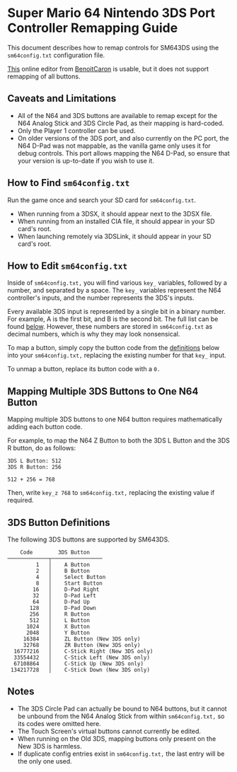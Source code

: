 # Super Mario 64 Nintendo 3DS Port Controller Remapping Guide

This document describes how to remap controls for SM643DS using the `sm64config.txt` configuration file.

[This](https://codepen.io/benoitcaron/full/abNZrbP) online editor from [BenoitCaron](https://github.com/BenoitCaron) is usable, but it does not support remapping of all buttons.

## Caveats and Limitations

- All of the N64 and 3DS buttons are available to remap except for the N64 Analog Stick and 3DS Circle Pad, as their mapping is hard-coded.
- Only the Player 1 controller can be used.
- On older versions of the 3DS port, and also currently on the PC port, the N64 D-Pad was not mappable, as the vanilla game only uses it for debug controls. This port allows mapping the N64 D-Pad, so ensure that your version is up-to-date if you wish to use it.

## How to Find `sm64config.txt`

Run the game once and search your SD card for `sm64config.txt`.
- When running from a 3DSX, it should appear next to the 3DSX file.
- When running from an installed CIA file, it should appear in your SD card's root.
- When launching remotely via 3DSLink, it should appear in your SD card's root.

## How to Edit `sm64config.txt`

Inside of `sm64config.txt,` you will find various `key_` variables, followed by a number, and separated by a space. The `key_` variables represent the N64 controller's inputs, and the number represents the 3DS's inputs.

Every available 3DS input is represented by a single bit in a binary number. For example, A is the first bit, and B is the second bit. The full list can be found [below](#3ds-button-definitions). However, these numbers are stored in `sm64config.txt` as decimal numbers, which is why they may look nonsensical.

To map a button, simply copy the button code from the [definitions](#3ds-button-definitions) below into your `sm64config.txt,` replacing the existing number for that `key_` input.

To unmap a button, replace its button code with a `0.`

## Mapping Multiple 3DS Buttons to One N64 Button

Mapping multiple 3DS buttons to one N64 button requires mathematically adding each button code.

For example, to map the N64 Z Button to both the 3DS L Button and the 3DS R button, do as follows:
```
3DS L Button: 512
3DS R Button: 256

512 + 256 = 768
```

Then, write `key_z 768` to `sm64config.txt,` replacing the existing value if required.

## 3DS Button Definitions
The following 3DS buttons are supported by SM643DS.
```
    Code        3DS Button
─────────────┬────────────────
         1   │    A Button
         2   │    B Button
         4   │    Select Button
         8   │    Start Button
        16   │    D-Pad Right
        32   │    D-Pad Left
        64   │    D-Pad Up
       128   │    D-Pad Down
       256   │    R Button
       512   │    L Button
      1024   │    X Button
      2048   │    Y Button
     16384   │    ZL Button (New 3DS only)
     32768   │    ZR Button (New 3DS only)
  16777216   │    C-Stick Right (New 3DS only)
  33554432   │    C-Stick Left (New 3DS only)
  67108864   │    C-Stick Up (New 3DS only)
 134217728   │    C-Stick Down (New 3DS only)
```

## Notes

- The 3DS Circle Pad can actually be bound to N64 buttons, but it cannot be unbound from the N64 Analog Stick from within `sm64config.txt,` so its codes were omitted here.
- The Touch Screen's virtual buttons cannot currently be edited.
- When running on the Old 3DS, mapping buttons only present on the New 3DS is harmless.
- If duplicate config entries exist in `sm64config.txt,` the last entry will be the only one used.
